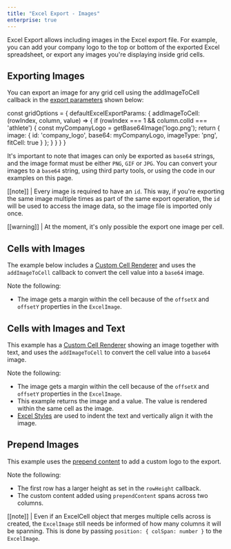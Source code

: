 ```yaml
---
title: "Excel Export - Images"
enterprise: true
---
```


Excel Export allows including images in the Excel export file. For example, you can add your company logo to the top or bottom of the exported Excel spreadsheet, or export any images you're displaying inside grid cells.


## Exporting Images

You can export an image for any grid cell using the addImageToCell callback in the [export parameters](../excel-export-api/#excelexportparams) shown below:

<interface-documentation interfaceName='ExcelExportParams' names='["addImageToCell"]' config='{"description": " "}' ></interface-documentation>

<snippet>
const gridOptions = {
    defaultExcelExportParams: {
        addImageToCell: (rowIndex, column, value) => {
            if (rowIndex === 1 && column.colId === 'athlete') {
                const myCompanyLogo = getBase64Image('logo.png');
                return {
                    image: {
                        id: 'company_logo',
                        base64: myCompanyLogo,
                        imageType: 'png',
                        fitCell: true
                    }
                };
            }
        }
    }
}
</snippet>

It's important to note that images can only be exported as `base64` strings, and the image format must be either `PNG`, `GIF` or `JPG`. You can convert your images to a `base64` string, using third party tools, or using the code in our examples on this page.

[[note]]
| Every image is required to have an `id`. This way, if you're exporting the same image multiple times as part of the same export operation, the `id` will be used to access the image data, so the image file is imported only once.

[[warning]]
| At the moment, it's only possible the export one image per cell.

## Cells with Images

The example below includes a [Custom Cell Renderer](../component-cell-renderer/) and uses the `addImageToCell` callback to convert the cell value into a `base64` image.

Note the following:
- The image gets a margin within the cell because of the `offsetX` and `offsetY` properties in the `ExcelImage`.

<grid-example title='Excel Export - Cells with Images' name='excel-export-cells-with-images' type='generated' options='{ "enterprise": true }'></grid-example>

## Cells with Images and Text

This example has a [Custom Cell Renderer](../component-cell-renderer/) showing an image together with text, and uses the `addImageToCell` to convert the cell value into a `base64` image.

Note the following:
- The image gets a margin within the cell because of the `offsetX` and `offsetY` properties in the `ExcelImage`.
- This example returns the image and a value. The value is rendered within the same cell as the image.
- [Excel Styles](../excel-export-styles/) are used to indent the text and vertically align it with the image.

<grid-example title='Excel Export - Cells with Images and Text' name='excel-export-cells-with-images-text' type='generated' options='{ "enterprise": true }'></grid-example>

## Prepend Images

This example uses the [prepend content](../excel-export-extra-content/#example-excel-export-prepend-append) to add a custom logo to the export.

Note the following: 
- The first row has a larger height as set in the `rowHeight` callback.
- The custom content added using `prependContent` spans across two columns.

[[note]]
| Even if an ExcelCell object that merges multiple cells across is created, the `ExcelImage` still needs be informed of how many columns it will be spanning. This is done by passing `position: { colSpan: number }` to the `ExcelImage`.

<grid-example title='Excel Export - Prepend Images' name='excel-export-prepend-images' type='generated' options='{ "enterprise": true }'></grid-example>
